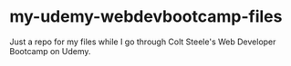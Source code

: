 # my-udemy-webdevbootcamp-files
Just a repo for my files while I go through Colt Steele's Web Developer Bootcamp on Udemy.
